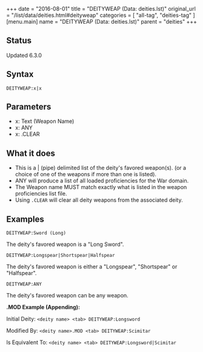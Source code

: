 +++
date = "2016-08-01"
title = "DEITYWEAP (Data: deities.lst)"
original_url = "/list/data/deities.html#deityweap"
categories = [ "all-tag", "deities-tag" ]
[menu.main]
    name = "DEITYWEAP (Data: deities.lst)"
    parent = "deities"
+++

## Status

Updated 6.3.0

## Syntax

`DEITYWEAP:x|x`

## Parameters

-   x: Text (Weapon Name)
-   x: ANY
-   x: .CLEAR



What it does
------------

-   This is a | (pipe) delimited list of the deity's favored weapon(s).
    (or a choice of one of the weapons if more than one is listed).
-   ANY will produce a list of all loaded proficiencies for the
    War domain.
-   The Weapon name MUST match exactly what is listed in the weapon
    proficiencies list file.
-   Using `.CLEAR` will clear all deity weapons from the
    associated deity.

Examples
--------

`DEITYWEAP:Sword (Long)`

The deity's favored weapon is a "Long Sword".

`DEITYWEAP:Longspear|Shortspear|Halfspear`

The deity's favored weapon is either a "Longspear", "Shortspear" or
"Halfspear".

`DEITYWEAP:ANY`

The deity's favored weapon can be any weapon.

**.MOD Example (Appending):**

Initial Deity: `<deity name> <tab> DEITYWEAP:Longsword`

Modified By: `<deity name>.MOD <tab> DEITYWEAP:Scimitar`

Is Equivalent To: `<deity name> <tab> DEITYWEAP:Longsword|Scimitar`

